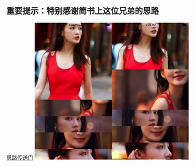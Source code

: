 ## 重要提示：特别感谢简书上这位兄弟的思路
[思路传送门](https://www.jianshu.com/p/425bb6b1f64b)
<img src="https://raw.githubusercontent.com/wuyilianggit/chanel/master/previewImage/1.png" width="40%" height="40%"><img src="https://raw.githubusercontent.com/wuyilianggit/chanel/master/previewImage/2.png" width="40%" height="40%">
